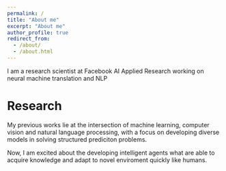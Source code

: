 ```yaml
---
permalink: /
title: "About me"
excerpt: "About me"
author_profile: true
redirect_from: 
  - /about/
  - /about.html
---
```

I am a research scientist at Facebook AI Applied Research working on neural machine translation and NLP


Research 
======
My previous works lie at the intersection of machine learning, computer vision and natural language processing, with a focus on developing diverse models in solving structured prediciton problems. 

Now, I am excited about the developing intelligent agents what are able to acquire knowledge and adapt to novel enviroment quickly like humans. 

